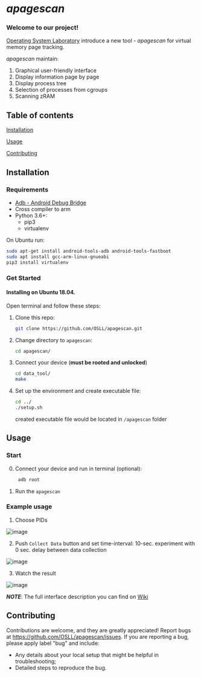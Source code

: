 # _apagescan_
### Welcome to our project! 

[Operating System Laboratory](http://project2043696.tilda.ws/page9393990.html) introduce a new tool - _apagescan_ for virtual memory page tracking.

_apagescan_ maintain:

1. Graphical user-friendly interface
2. Display information page by page
3. Display process tree
4. Selection of processes from cgroups
5. Scanning zRAM 

## Table of contents
[Installation](#Installation)

[Usage](#Usage)

[Contributing](#Contributing)

## Installation

### Requirements

* [Adb - Android Debug Bridge](https://developer.android.com/studio/command-line/adb)
* Cross compiler to arm
* Python 3.6+:
  * pip3
  * virtualenv

On Ubuntu run:

   ```bash
 sudo apt-get install android-tools-adb android-tools-fastboot
 sudo apt install gcc-arm-linux-gnueabi
 pip3 install virtualenv
   ```
### Get Started

#### Installing on Ubuntu 18.04. 

Open terminal and follow these steps:

1. Clone this repo:
    ```bash
    git clone https://github.com/OSLL/apagescan.git
    ```
    
2. Change directory to `apagescan`:

    ```bash
    cd apagescan/
    ```

3. Connect your device (**must be rooted and unlocked**)

    ```bash
    cd data_tool/
    make
    ```

4. Set up the environment and create executable file:

    ```bash
    cd ../
    ./setup.sh
    ```
    сreated executable file would be located in `/apagescan` folder
## Usage

### Start
0. Connect your device and run in terminal (optional):

   ```bash
    adb root
   ```
   
1. Run the `apagescan`

### Example usage
1. Choose PIDs  


![image](https://user-images.githubusercontent.com/29632527/76162701-4d93d280-6151-11ea-8429-bdb561c6e88c.png)  


2. Push `Collect Data` button and set time-interval: 10-sec. experiment with 0 sec. delay between data collection  


![image](https://user-images.githubusercontent.com/29632527/76162795-d448af80-6151-11ea-816f-79a32a7c0628.png)  


3. Watch the result  


![image](https://user-images.githubusercontent.com/29632527/76162822-0d811f80-6152-11ea-8ddc-ffd2ed9f8420.png)



**_NOTE_**: The full interface description you can find on [Wiki](https://github.com/OSLL/apagescan/wiki/Interface-guide)

## Contributing
Contributions are welcome, and they are greatly appreciated! 
Report bugs at https://github.com/OSLL/apagescan/issues.
If you are reporting a bug, please apply label "bug" and  include:

* Any details about your local setup that might be helpful in troubleshooting;
* Detailed steps to reproduce the bug.


